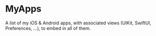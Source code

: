 # MyApps

A list of my iOS & Android apps, with associated views (UIKit, SwiftUI, Preferences, ...), to embed in all of them.

